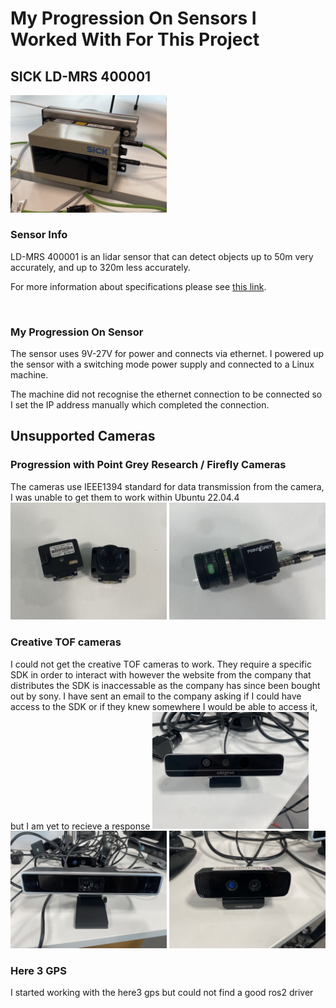 
# My Progression On Sensors I Worked With For This Project

## SICK LD-MRS 400001
<img src="https://github.com/EgeSaykan/Camera-Synchronization-Measurement/blob/main/docs/SINK.jpg?raw=true" alt="SICK Sensor" width="250"/>

<br>

### Sensor Info

LD-MRS 400001 is an lidar sensor that can detect objects up to 50m very accurately, and up to 320m less accurately.

For more information about specifications please see [this link](https://cdn.sick.com/media/pdf/5/55/355/dataSheet_LD-MRS400001_1045046_en.pdf).

<br>

### My Progression On Sensor

The sensor uses 9V-27V for power and connects via ethernet. I powered up the sensor with a switching mode power supply and connected to a Linux machine.

The machine did not recognise the ethernet connection to be connected so I set the IP address manually which completed the connection.

## Unsupported Cameras

### Progression with Point Grey Research / Firefly Cameras

The cameras use IEEE1394 standard for data transmission from the camera, I was unable to get them to work within Ubuntu 22.04.4
<img src="https://github.com/EgeSaykan/Camera-Synchronization-Measurement/blob/main/docs/Firefly.jpg?raw=true" alt="Firefly Camera" width="250"/>
<img src="https://github.com/EgeSaykan/Camera-Synchronization-Measurement/blob/main/docs/Point%20Grey.jpg?raw=true" alt="Point Grey Camera" width="250"/>

### Creative TOF cameras

I could not get the creative TOF cameras to work. They require a specific SDK in order to interact with however the website from the company that distributes the SDK is inaccessable as the company has since been bought out by sony. I have sent an email to the company asking if I could have access to the SDK or if they knew somewhere I would be able to access it, but I am yet to recieve a response
<img src="https://github.com/EgeSaykan/Camera-Synchronization-Measurement/blob/main/docs/Creative1.jpg?raw=true" alt="Creative Camera" width="250"/>
<img src="https://github.com/EgeSaykan/Camera-Synchronization-Measurement/blob/main/docs/Creative2.jpg?raw=true" alt="Creative Camera" width="250"/>
<img src="https://github.com/EgeSaykan/Camera-Synchronization-Measurement/blob/main/docs/Creative3.jpg?raw=true" alt="Creative Camera" width="250"/>

### Here 3 GPS

I started working with the here3 gps but could not find a good ros2 driver
